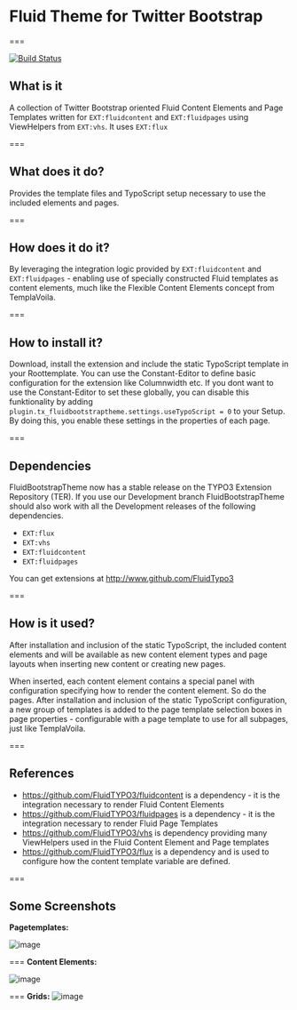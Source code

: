 # Fluid Theme for Twitter Bootstrap
===

[![Build Status](https://travis-ci.org/FluidTYPO3/fluidcontent_bootstrap.png?branch=master)](https://travis-ci.org/FluidTYPO3/fluidcontent_bootstrap)


## What is it

A collection of Twitter Bootstrap oriented Fluid Content Elements and Page Templates written for `EXT:fluidcontent` and `EXT:fluidpages` using ViewHelpers from `EXT:vhs`.
It uses `EXT:flux`

===

## What does it do?

Provides the template files and TypoScript setup necessary to use the included elements and pages.

===

## How does it do it?

By leveraging the integration logic provided by `EXT:fluidcontent` and `EXT:fluidpages` - enabling use of specially constructed Fluid templates as
content elements, much like the Flexible Content Elements concept from TemplaVoila.

===

## How to install it?

Download, install the extension and include the static TypoScript template in your Roottemplate.
You can use the Constant-Editor to define basic configuration for the extension like Columnwidth etc. If you dont want to use the Constant-Editor to set these globally, you can disable this funktionality by adding `plugin.tx_fluidbootstraptheme.settings.useTypoScript = 0` to your Setup. By doing this, you enable these settings in the properties of each page. 

===

## Dependencies

FluidBootstrapTheme now has a stable release on the TYPO3 Extension Repository (TER). If you use our Development branch FluidBootstrapTheme should also work with all the Development releases of the following dependencies.
<ul>
<li><code>EXT:flux</code></li>
<li><code>EXT:vhs</code></li>
<li><code>EXT:fluidcontent</code></li>
<li><code>EXT:fluidpages</code></li>
</ul>

You can get extensions at http://www.github.com/FluidTypo3

===

## How is it used?

After installation and inclusion of the static TypoScript, the included content elements and will be available as new content element
types and page layouts when inserting new content or creating new pages.

When inserted, each content element contains a special panel with configuration specifying how to render the content element. So do the pages.
After installation and inclusion of the static TypoScript configuration, a new group of templates is added to the page template
selection boxes in page properties - configurable with a page template to use for all subpages, just like TemplaVoila.

===


## References

* https://github.com/FluidTYPO3/fluidcontent is a dependency - it is the integration necessary to render Fluid Content Elements
* https://github.com/FluidTYPO3/fluidpages is a dependency - it is the integration necessary to render Fluid Page Templates
* https://github.com/FluidTYPO3/vhs is dependency providing many ViewHelpers used in the Fluid Content Element and Page templates
* https://github.com/FluidTYPO3/flux is a dependency and is used to configure how the content template variable are defined.

===

## Some Screenshots
**Pagetemplates:**

![image](http://snag.gy/9FHKC.jpg)

===
**Content Elements:**

![image](http://snag.gy/xbWUz.jpg)

===
**Grids:**
![image](http://snag.gy/YMayQ.jpg)
